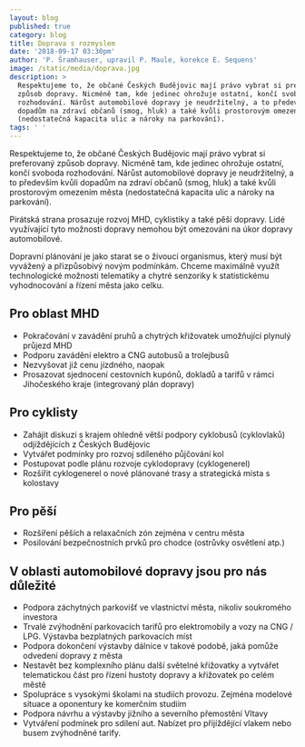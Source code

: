 ```yaml
---
layout: blog
published: true
category: blog
title: Doprava s rozmyslem
date: '2018-09-17 03:30pm'
author: 'P. Šramhauser, upravil P. Maule, korekce E. Sequens'
image: /static/media/doprava.jpg
description: >
  Respektujeme to, že občané Českých Budějovic mají právo vybrat si preferovaný
  způsob dopravy. Nicméně tam, kde jedinec ohrožuje ostatní, končí svoboda
  rozhodování. Nárůst automobilové dopravy je neudržitelný, a to především kvůli
  dopadům na zdraví občanů (smog, hluk) a také kvůli prostorovým omezením města
  (nedostatečná kapacita ulic a nároky na parkování).
tags: ' '
---
```

Respektujeme to, že občané Českých Budějovic mají právo vybrat si preferovaný způsob dopravy. Nicméně tam, kde jedinec ohrožuje ostatní, končí svoboda rozhodování. Nárůst automobilové dopravy je neudržitelný, a to především kvůli dopadům na zdraví občanů (smog, hluk) a také kvůli prostorovým omezením města (nedostatečná kapacita ulic a nároky na parkování).

Pirátská strana prosazuje rozvoj MHD, cyklistiky a také pěší dopravy. Lidé využívající tyto možnosti dopravy nemohou být omezováni na úkor dopravy automobilové.

Dopravní plánování je jako starat se o živoucí organismus, který musí být vyvážený a přizpůsobivý novým podmínkám. Chceme maximálně využít technologické možnosti telematiky a chytré senzoriky k statistickému vyhodnocování a řízení města jako celku.

## Pro oblast MHD

* Pokračování v zavádění pruhů a chytrých křižovatek umožňující plynulý průjezd MHD
* Podporu zavádění elektro a CNG autobusů a trolejbusů
* Nezvyšovat již cenu jízdného, naopak
* Prosazovat sjednocení cestovních kupónů, dokladů a tarifů v rámci Jihočeského kraje (integrovaný plán dopravy)

## Pro cyklisty

* Zahájit diskuzi s krajem ohledně větší podpory cyklobusů (cyklovlaků) odjíždějících z Českých Budějovic
* Vytvářet podmínky pro rozvoj sdíleného půjčování kol
* Postupovat podle plánu rozvoje cyklodopravy (cyklogenerel)
* Rozšířit cyklogenerel o nové plánované trasy a strategická místa s kolostavy

## Pro pěší

* Rozšíření pěších a relaxačních zón zejména v centru města
* Posilování bezpečnostních prvků pro chodce (ostrůvky osvětlení atp.)

## V oblasti automobilové dopravy jsou pro nás důležité

* Podpora záchytných parkovišť ve vlastnictví města, nikoliv soukromého investora
* Trvalé zvýhodnění parkovacích tarifů pro elektromobily a vozy na CNG / LPG. Výstavba bezplatných parkovacích míst
* Podpora dokončení výstavby dálnice v takové podobě, jaká pomůže odvedení dopravy z města
* Nestavět bez komplexního plánu další světelné křižovatky a vytvářet telematickou část pro řízení hustoty dopravy a křižovatek po celém městě
* Spolupráce s vysokými školami na studiích provozu. Zejména modelové situace a oponentury ke komerčním studiím
* Podpora návrhu a výstavby jižního a severního přemostění Vltavy
* Vytváření podmínek pro sdílení aut. Nabízet pro přijíždějící vlakem nebo busem zvýhodněné tarify.
